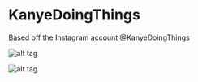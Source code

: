 # KanyeDoingThings

Based off the Instagram account @KanyeDoingThings

![alt tag](http://i57.tinypic.com/f4mqtj.png)

![alt tag](http://i59.tinypic.com/50kw2v.png)
